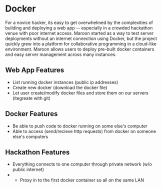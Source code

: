 Docker
======
For a novice hacker, its easy to get overwhelmed by the complexities of building and deploying a web app -- especially in a crowded hackathon venue with poor internet access. Maroon started as a way to test server deployments without an internet connection using Docker, but the project quickly grew into a platform for collaborative programming in a cloud-like environment. Maroon allows users to deploy pre-built docker containers and easy server management across many instances.

Web App Features
--------
* List running docker instances (public ip addresses)
* Create new docker (download the docker file)
* Let user create/modify docker files and store them on our servers (itegreate with git)

Docker Features
-------
* Be able to push code to docker running on some else's computer
* Able to access (send/recieve http requests) from docker on someone else's computers

Hackathon Features
-------
* Everything connects to one computer through private network (w/o public internet)
* * Proxy in to the first docker container so all on the same LAN


